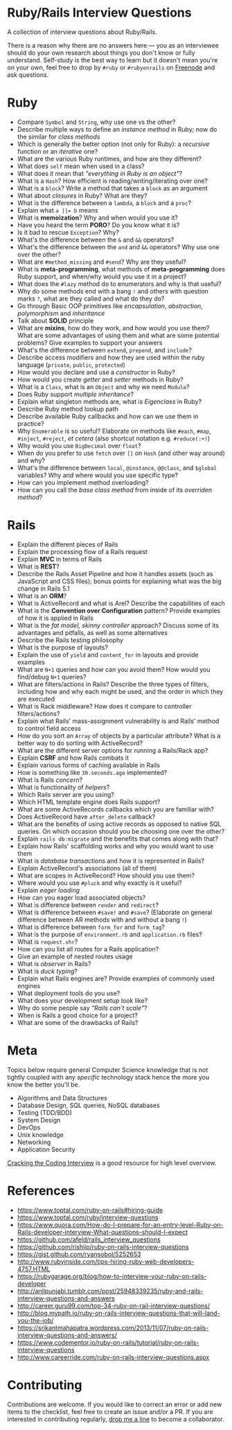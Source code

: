 # Ruby/Rails Interview Questions

A collection of interview questions about Ruby/Rails.

There is a reason why there are no answers here — you as an interviewee should do your own research about things you don't know or fully understand. Self-study is the best way to learn but it doesn't mean you're on your own, feel free to drop by `#ruby` or `#rubyonrails` on [Freenode](https://freenode.net) and ask questions.

# Ruby

- Compare `Symbol` and `String`, why use one vs the other?
- Describe multiple ways to define an _instance method_ in Ruby; now do the similar for _class methods_
- Which is generally the better option (not only for Ruby): a _recursive_ function or an _iterative_ one?
- What are the various Ruby runtimes, and how are they different?
- What does `self` mean when used in a class?
- What does it mean that _"everything in Ruby is an object"_?
- What is a `Hash`? How efficient is reading/writing/iterating over one?
- What is a `block`? Write a method that takes a `block` as an argument
- What about _closures_ in Ruby? What are they?
- What is the difference between a `lambda`, a `block` and a `proc`?
- Explain what `a ||= b` means
- What is **memoization**? Why and when would you use it?
- Have you heard the term **PORO**? Do you know what it is?
- Is it bad to rescue `Exception`? Why?
- What's the difference between the `&` and `&&` operators?
- What's the difference between the `and` and `&&` operators? Why use one over the other?
- What are `#method_missing` and `#send`? Why are they useful?
- What is **meta-programming**, what methods of **meta-programming** does Ruby support, and when/why would you use it in a project?
- What does the `#lazy` method do to enumerators and why is that useful?
- Why do some methods end with a bang `!` and others with question marks `?`, what are they called and what do they do?
- Go through Basic OOP primitives like _encapsulation_, _abstraction_, _polymorphism_ and _inheritance_
- Talk about **SOLID** principle
- What are **mixins**, how do they work, and how would you use them? What are some advantages of using them and what are some potential problems? Give examples to support your answers
- What's the difference between `extend`, `prepend`, and `include`?
- Describe access modifiers and how they are used within the ruby language (`private`, `public`, `protected`)
- How would you declare and use a _constructor_ in Ruby?
- How would you create _getter_ and _setter_ methods in Ruby?
- What is a `Class`, what is an `Object` and why we need `Module`?
- Does Ruby support _multiple inheritance_?
- Explain what singleton methods are, what is _Eigenclass_ in Ruby?
- Describe Ruby method lookup path
- Describe available Ruby callbacks and how can we use them in practice?
- Why `Enumerable` is so useful? Elaborate on methods like `#each`, `#map`, `#inject`, `#reject`, _et cetera_ (also shortcut notation e.g. `#reduce(:+)`)
- Why would you use `BigDecimal` over `float`?
- When do you prefer to use `fetch` over `[]` on `Hash` (and other way around) and why?
- What's the difference between `local`, `@instance`, `@@class`, and `$global` variables? Why and where would you use specific type?
- How can you implement method overloading?
- How can you call the _base class method_ from inside of its _overriden method_?

# Rails

- Explain the different pieces of Rails
- Explain the processing flow of a Rails request
- Explain **MVC** in terms of Rails
- What is **REST**?
- Describe the Rails Asset Pipeline and how it handles assets (such as JavaScript and CSS files); bonus points for explaining what was the big change in Rails 5.1
- What is an **ORM**?
- What is ActiveRecord and what is Arel? Describe the capabilities of each
- What is the **Convention over Configuration** pattern? Provide examples of how it is applied in Rails
- What is the _fat model, skinny controller_ approach? Discuss some of its advantages and pitfalls, as well as some alternatives
- Describe the Rails testing philosophy
- What is the purpose of layouts?
- Explain the use of `yield` and `content_for` in layouts and provide examples
- What are `N+1` queries and how can you avoid them? How would you find/debug `N+1` queries?
- What are filters/actions in Rails? Describe the three types of filters, including how and why each might be used, and the order in which they are executed
- What is Rack middleware? How does it compare to controller filters/actions?
- Explain what Rails' mass-assignment vulnerability is and Rails' method to control field access
- How do you sort an `Array` of objects by a particular attribute? What is a better way to do sorting with ActiveRecord?
- What are the different server options for running a Rails/Rack app?
- Explain **CSRF** and how Rails combats it
- Explain various forms of caching available in Rails
- How is something like `30.seconds.ago` implemented?
- What is Rails _concern_?
- What is functionality of _helpers_?
- Which Rails server are you using?
- Which HTML template engine does Rails support?
- What are some ActiveRecords callbacks which you are familiar with?
- Does ActiveRecord have `after_delete` callback?
- What are the benefits of using active records as opposed to native SQL queries. On which occasion should you be choosing one over the other?
- Explain `rails db:migrate` and the benefits that comes along with that?
- Explain how Rails' scaffolding works and why you would want to use them
- What is _database transactions_ and how it is represented in Rails?
- Explain ActiveRecord's associations (all of them)
- What are scopes in ActiveRecord? How should you use them?
- Where would you use `#pluck` and why exactly is it useful?
- Explain _eager loading_
- How can you eager load associated objects?
- What is difference between `render` and `redirect`?
- What is difference between `#save!` and `#save`? (Elaborate on general difference between AR methods with and without a bang `!`)
- What is difference between `form_for` and `form_tag`?
- What is the purpose of `environment.rb` and `application.rb` files?
- What is `request.xhr`?
- How can you list all routes for a Rails application?
- Give an example of nested routes usage
- What is _observer_ in Rails?
- What is _duck typing_?
- Explain what Rails engines are? Provide examples of commonly used engines
- What deployment tools do you use?
- What does your development setup look like?
- Why do some people say _"Rails can't scale"_?
- When is Rails a good choice for a project?
- What are some of the drawbacks of Rails?

# Meta

Topics below require general Computer Science knowledge that is not tightly coupled with any _specific_ technology stack hence the more you know the better you'll be.

- Algorithms and Data Structures
- Database Design, SQL queries, NoSQL databases
- Testing (TDD/BDD)
- System Design
- DevOps
- Unix knowledge
- Networking
- Application Security

[Cracking the Coding Interview](https://www.amazon.com/Cracking-Coding-Interview-Programming-Questions/dp/0984782850/) is a good resource for high level overview.

# References

- https://www.toptal.com/ruby-on-rails#hiring-guide
- https://www.toptal.com/ruby/interview-questions
- https://www.quora.com/How-do-I-prepare-for-an-entry-level-Ruby-on-Rails-developer-interview-What-questions-should-I-expect
- https://github.com/afeld/rails_interview_questions
- https://github.com/rishiip/ruby-on-rails-interview-questions
- https://gist.github.com/ryansobol/5252653
- http://www.rubyinside.com/tips-hiring-ruby-web-developers-4757.HTML
- https://rubygarage.org/blog/how-to-interview-your-ruby-on-rails-developer
- http://anilpunjabi.tumblr.com/post/25948339235/ruby-and-rails-interview-questions-and-answers
- http://career.guru99.com/top-34-ruby-on-rail-interview-questions/
- http://blog.mypath.io/ruby-on-rails-interview-questions-that-will-land-you-the-job/
- https://srikantmahapatra.wordpress.com/2013/11/07/ruby-on-rails-interview-questions-and-answers/
- https://www.codementor.io/ruby-on-rails/tutorial/ruby-on-rails-interview-questions
- http://www.careerride.com/ruby-on-rails-interview-questions.aspx

# Contributing

Contributions are welcome. If you would like to correct an error or add new items to the checklist, feel free to create an issue and/or a PR. If you are interested in contributing regularly, [drop me a line](https://dyjak.me/contact/) to become a collaborator.
